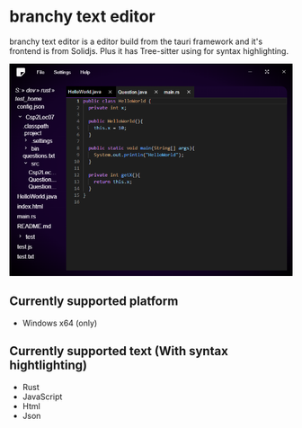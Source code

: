 # branchy text editor

branchy text editor is a editor build from the tauri framework and it's frontend is from Solidjs. Plus it has Tree-sitter using for syntax highlighting.

![](app.png)

## Currently supported platform

- Windows x64 (only)

## Currently supported text (With syntax hightlighting)

- Rust
- JavaScript
- Html
- Json
